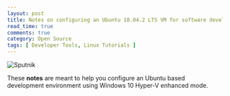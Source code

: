 ```yaml
---
layout: post
title: Notes on configuring an Ubuntu 18.04.2 LTS VM for software development
read_time: true
comments: true
category: Open Source 
tags: [ Developer Tools, Linux Tutorials ]
---
```


![Sputnik](/assets/)

These **notes** are meant to help you configure an Ubuntu based development environment using Windows 10 Hyper-V enhanced mode.
